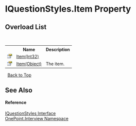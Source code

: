 # IQuestionStyles.Item Property 
 


## Overload List
&nbsp;<table><tr><th></th><th>Name</th><th>Description</th></tr><tr><td>![Public property](media/pubproperty.gif "Public property")</td><td><a href="P_OnePoint_Interview_IQuestionStyles_Item">Item(Int32)</a></td><td /></tr><tr><td>![Public property](media/pubproperty.gif "Public property")</td><td><a href="P_OnePoint_Interview_IQuestionStyles_Item_1">Item(Object)</a></td><td>
The item.</td></tr></table>&nbsp;
<a href="#iquestionstyles.item-property">Back to Top</a>

## See Also


#### Reference
<a href="T_OnePoint_Interview_IQuestionStyles">IQuestionStyles Interface</a><br /><a href="N_OnePoint_Interview">OnePoint.Interview Namespace</a><br />